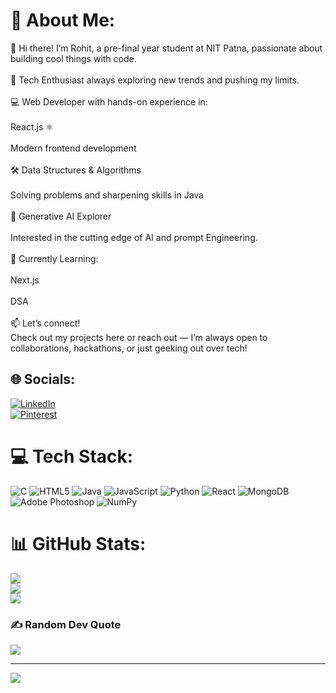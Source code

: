 # 💫 About Me:
👋 Hi there! I’m Rohit, a pre-final year student at NIT Patna, passionate about building cool things with code.<br><br>🚀 Tech Enthusiast always exploring new trends and pushing my limits.<br><br>💻 Web Developer with hands-on experience in:<br><br>React.js ⚛️<br><br>Modern frontend development <br><br>🛠️ Data Structures & Algorithms<br><br>Solving problems and sharpening skills in Java<br><br>🤖 Generative AI Explorer<br><br>Interested in the cutting edge of AI and prompt Engineering.<br><br>🌱 Currently Learning:<br><br>Next.js<br><br>DSA <br><br>📫 Let’s connect!<br>Check out my projects here or reach out — I’m always open to collaborations, hackathons, or just geeking out over tech!


## 🌐 Socials:
[![LinkedIn](https://img.shields.io/badge/LinkedIn-%230077B5.svg?logo=linkedin&logoColor=white)](https://www.linkedin.com/in/rohit-kumar-25383b319/)  
[![Pinterest](https://img.shields.io/badge/Pinterest-%23BD081C.svg?logo=pinterest&logoColor=white)](https://in.pinterest.com/rohitkumarak51/?actingBusinessId=922886286048779344)

# 💻 Tech Stack:
![C](https://img.shields.io/badge/c-%2300599C.svg?style=for-the-badge&logo=c&logoColor=white) ![HTML5](https://img.shields.io/badge/html5-%23E34F26.svg?style=for-the-badge&logo=html5&logoColor=white) ![Java](https://img.shields.io/badge/java-%23ED8B00.svg?style=for-the-badge&logo=openjdk&logoColor=white) ![JavaScript](https://img.shields.io/badge/javascript-%23323330.svg?style=for-the-badge&logo=javascript&logoColor=%23F7DF1E) ![Python](https://img.shields.io/badge/python-3670A0?style=for-the-badge&logo=python&logoColor=ffdd54) ![React](https://img.shields.io/badge/react-%2320232a.svg?style=for-the-badge&logo=react&logoColor=%2361DAFB) ![MongoDB](https://img.shields.io/badge/MongoDB-%234ea94b.svg?style=for-the-badge&logo=mongodb&logoColor=white) ![Adobe Photoshop](https://img.shields.io/badge/adobe%20photoshop-%2331A8FF.svg?style=for-the-badge&logo=adobe%20photoshop&logoColor=white) ![NumPy](https://img.shields.io/badge/numpy-%23013243.svg?style=for-the-badge&logo=numpy&logoColor=white)
# 📊 GitHub Stats:
![](https://github-readme-stats.vercel.app/api?username=CodeCraftsmanRohit&theme=radical&hide_border=false&include_all_commits=true&count_private=true)<br/>
![](https://nirzak-streak-stats.vercel.app/?user=CodeCraftsmanRohit&theme=radical&hide_border=false)<br/>
![](https://github-readme-stats.vercel.app/api/top-langs/?username=CodeCraftsmanRohit&theme=radical&hide_border=false&include_all_commits=true&count_private=true&layout=compact)

### ✍️ Random Dev Quote
![](https://quotes-github-readme.vercel.app/api?type=horizontal&theme=radical)

---
[![](https://visitcount.itsvg.in/api?id=CodeCraftsmanRohit&icon=0&color=0)](https://visitcount.itsvg.in)
